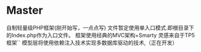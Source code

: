 # Master
自制轻量级PHP框架(刚开始写，一点点写)
文件暂定使用单入口模式.即根目录下的Index.php作为入口文件。
框架使用经典的MVC架构+Smarty
灵感来自于TP5框架``
模型层将使用依赖注入技术实现多数据库驱动的技术,（正在开发）